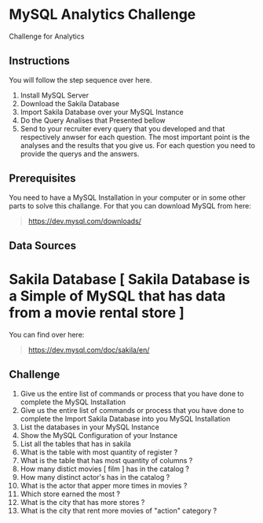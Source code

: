 # MySQL Analytics Challenge

Challenge for Analytics

## Instructions

You will follow the step sequence over here.

1. Install MySQL Server
2. Download the Sakila Database
3. Import Sakila Database over your MySQL Instance
4. Do the Query Analises that Presented bellow
5. Send to your recruiter every query that you developed and that respectively anwser for each question. The most important point is the analyses and the results that you give us. For each question you need to provide the querys and the answers.

## Prerequisites

You need to have a MySQL Installation in your computer or in some other parts to solve this challange. For that you can download MySQL from here:

> https://dev.mysql.com/downloads/

## Data Sources

# Sakila Database [ Sakila Database is a Simple of MySQL that has data from a movie rental store ]

You can find over here:

> https://dev.mysql.com/doc/sakila/en/

## Challenge

1. Give us the entire list of commands or process that you have done to complete the MySQL Installation
2. Give us the entire list of commands or process that you have done to complete the Import Sakila Database into you MySQL Installation
3. List the databases in your MySQL Instance
4. Show the MySQL Configuration of your Instance 
5. List all the tables that has in sakila
6. What is the table with most quantity of register ?
7. What is the table that has most quantity of columns ?
8. How many distict movies [ film ] has in the catalog ?
9. How many distinct actor's has in the catalog ?
10. What is the actor that apper more times in movies ?
11. Which store earned the most ?
12. What is the city that has more stores ?
13. What is the city that rent more movies of "action" category ?
